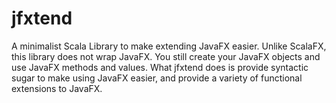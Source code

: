 # jfxtend
A minimalist Scala Library to make extending JavaFX easier. Unlike ScalaFX, this library does not wrap JavaFX. You 
still create your JavaFX objects and use JavaFX methods and values. What jfxtend does is provide syntactic sugar to 
make using JavaFX easier, and provide a variety of functional extensions to JavaFX.  
